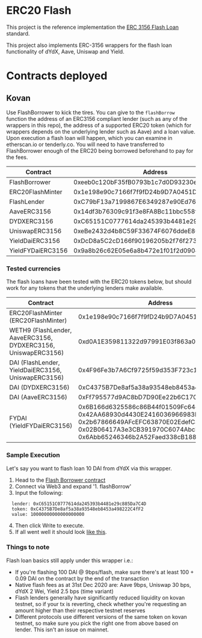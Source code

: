 # ERC20 Flash

This project is the reference implementation the [ERC 3156 Flash Loan](https://github.com/ethereum/EIPs/pull/3156) standard.

This project also implements ERC-3156 wrappers for the flash loan functionality of dYdX, Aave, Uniswap and Yield.

# Contracts deployed

## Kovan

Use FlashBorrower to kick the tires. You can give to the `flashBorrow` function the address of an ERC3156 compliant lender (such as any of the wrappers in this repo), the address of a supported ERC20 token (which for wrappers depends on the underlying lender such as Aave) and a loan value. Upon execution a flash loan will happen, which you can examine in etherscan.io or tenderly.co. You will need to have transferred to FlashBorrower enough of the ERC20 being borrowed beforehand to pay for the fees.


| Contract      | Address       |
| ------------- |-------------- |
| FlashBorrower | 0xeeb0c120bF35fB0793b1c7d0D93230e552020398 |
| ERC20FlashMinter | 0x1e198e90c7166f7f9fD24b9D7A0451D7AeE78a3F |
| FlashLender | 0xC79bF13a7199867E6349287e90Ed76D645399705 |
| AaveERC3156 | 0x14df3b76309c91f3e8FA8Bc11bbc558f631E2594 |
| DYDXERC3156 | 0xC65151C0777614da245393b4481e29c885Da7C4D |
| UniswapERC3156 | 0xeBe2432d4b8C59F33674F6076ddeE8643B8039d1 |
| YieldDaiERC3156 | 0xDcD8a5C2cD166f90196205b2f76f273fd31684B4 |
| YieldFYDaiERC3156 | 0x9a8b26c62E05e6a8b472e1f01f2d09042Dd2093E |


### Tested currencies
The flash loans have been tested with the ERC20 tokens below, but should work for any tokens that the underlying lenders make available.

| Contract      | Address       |
| -------------------------- |-------------------- |
| ERC20FlashMinter (ERC20FlashMinter) | 0x1e198e90c7166f7f9fD24b9D7A0451D7AeE78a3F |
| WETH9 (FlashLender, AaveERC3156, DYDXERC3156, UniswapERC3156) | 0xd0A1E359811322d97991E03f863a0C30C2cF029C |
| DAI (FlashLender, YieldDaiERC3156, UniswapERC3156) | 0x4F96Fe3b7A6Cf9725f59d353F723c1bDb64CA6Aa |
| DAI (DYDXERC3156) | 0xC4375B7De8af5a38a93548eb8453a498222C4fF2 |
| DAI (AaveERC3156) | 0xFf795577d9AC8bD7D90Ee22b6C1703490b6512FD |
| FYDAI (YieldFYDaiERC3156) | 0x6B166d6325586c86B44f01509Fc64e649DCfE7C4, 0x42AA68930d4430E2416036966983E6c9Fe8Ff2f8, 0x2b67866649AFcEFC63870E02EdefC318fd8760D3, 0x02B06417A3e3CB391970C6074AbcF2745a60b880, 0x6Abb65246346b2A52Faed338cB18880e70A57Cf8 |


### Sample Execution
Let's say you want to flash loan 10 DAI from dYdX via this wrapper.
1. Head to the [Flash Borrower contract](https://kovan.etherscan.io/address/0xeeb0c120bF35fB0793b1c7d0D93230e552020398#writeContract)
2. Connect via Web3 and expand '1. flashBorrow'
3. Input the following:
```
  lender: 0xC65151C0777614da245393b4481e29c885Da7C4D
  token: 0xC4375B7De8af5a38a93548eb8453a498222C4fF2
  value: 10000000000000000000
```
4. Then click Write to execute.
5. If all went well it should look [like this](https://kovan.etherscan.io/tx/0x96537d53089cd63e4b732cea796f1f65ed46383a307a2dd4a86c25c63c3893bf).


### Things to note
Flash loan basics still apply under this wrapper i.e.:
- If you're flashing 100 DAI @ 9bps/flash, make sure there's at least 100 + 0.09 DAI on the contract by the end of the transaction
- Native flash fees as at 31st Dec 2020 are: Aave 9bps, Uniswap 30 bps, dYdX 2 Wei, Yield 2.5 bps (time variant)
- Flash lenders generally have significantly reduced liquidity on kovan testnet, so if your tx is reverting, check whether you're requesting an amount higher than their respective testnet reserves
- Different protocols use different versions of the same token on kovan testnet, so make sure you pick the right one from above based on lender. This isn't an issue on mainnet.
